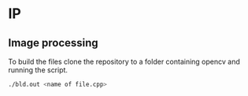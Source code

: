# IP
## Image processing

To build the files clone the repository to a folder containing opencv and running the script.

```bash
./bld.out <name of file.cpp>
```
